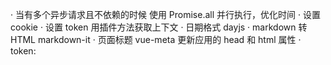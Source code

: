· 当有多个异步请求且不依赖的时候 使用 Promise.all 并行执行，优化时间
· 设置 cookie 
· 设置 token  用插件方法获取上下文
· 日期格式  dayjs
· markdown 转 HTML  markdown-it
· 页面标题 vue-meta 更新应用的 head 和 html 属性
· token: 